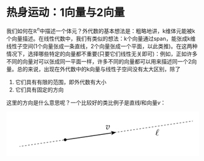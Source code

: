 # 热身运动：1向量与2向量

我们如何在$\mathbb{R}^n$中描述一个体元？外代数的基本想法是：粗略地讲，k维体元能被k个向量描述。在线性代数中，我们有类似的想法：k个向量通过span，能张成k维线性子空间(1个向量张成一条直线，2个向量张成一个平面，以此类推)。在这两种情况下，选择哪些特定的向量都不重要(只要它们线性无关即可)：例如，正如许多不同的向量对可以张成同一平面一样，许多不同的向量都可以用来描述同一个2向量。总的来说，出现在外代数中的k向量与线性子空间没有太大区别，除了

1. 它们具有有限的范围，即外代数有大小
2. 它们具有固定的方向

这里的方向是什么意思呢？一个比较好的类比例子是直线$l$和向量$v$：

![](../../image/ch4/ch4.1.1_1.png)



